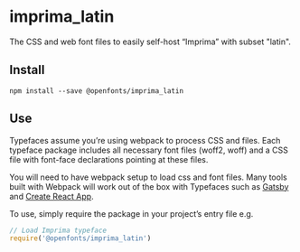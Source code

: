 
# imprima_latin

The CSS and web font files to easily self-host “Imprima” with subset "latin".

## Install

`npm install --save @openfonts/imprima_latin`

## Use

Typefaces assume you’re using webpack to process CSS and files. Each typeface
package includes all necessary font files (woff2, woff) and a CSS file with
font-face declarations pointing at these files.

You will need to have webpack setup to load css and font files. Many tools built
with Webpack will work out of the box with Typefaces such as [Gatsby](https://github.com/gatsbyjs/gatsby)
and [Create React App](https://github.com/facebookincubator/create-react-app).

To use, simply require the package in your project’s entry file e.g.

```javascript
// Load Imprima typeface
require('@openfonts/imprima_latin')
```

